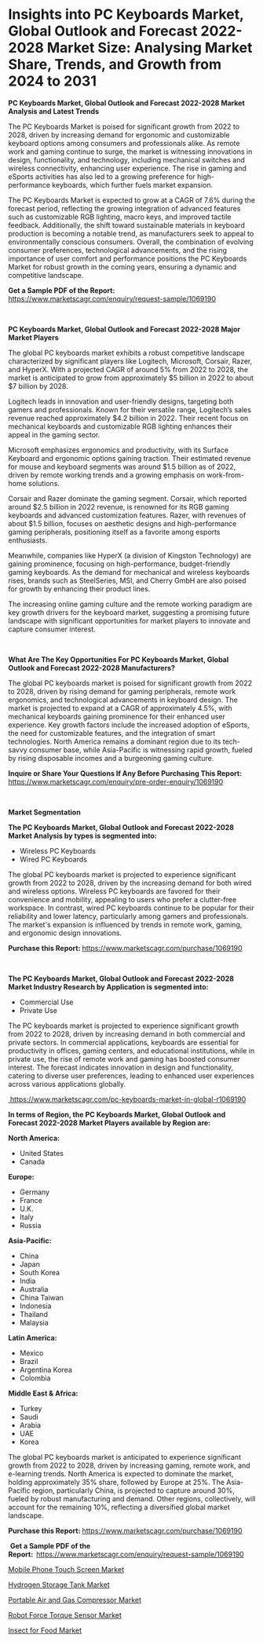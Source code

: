 <p><h1>Insights into PC Keyboards Market, Global Outlook and Forecast 2022-2028 Market Size: Analysing Market Share, Trends, and Growth from 2024 to 2031</h1></p><p><strong>PC Keyboards Market, Global Outlook and Forecast 2022-2028 Market Analysis and Latest Trends</strong></p>
<p><p>The PC Keyboards Market is poised for significant growth from 2022 to 2028, driven by increasing demand for ergonomic and customizable keyboard options among consumers and professionals alike. As remote work and gaming continue to surge, the market is witnessing innovations in design, functionality, and technology, including mechanical switches and wireless connectivity, enhancing user experience. The rise in gaming and eSports activities has also led to a growing preference for high-performance keyboards, which further fuels market expansion.</p><p>The PC Keyboards Market is expected to grow at a CAGR of 7.6% during the forecast period, reflecting the growing integration of advanced features such as customizable RGB lighting, macro keys, and improved tactile feedback. Additionally, the shift toward sustainable materials in keyboard production is becoming a notable trend, as manufacturers seek to appeal to environmentally conscious consumers. Overall, the combination of evolving consumer preferences, technological advancements, and the rising importance of user comfort and performance positions the PC Keyboards Market for robust growth in the coming years, ensuring a dynamic and competitive landscape.</p></p>
<p><strong>Get a Sample PDF of the Report:&nbsp;</strong> <a href="https://www.marketscagr.com/enquiry/request-sample/1069190?utm_campaign=1126&utm_medium=2&utm_source=Github&utm_content=ia&utm_term=04122024&utm_id=pc-keyboards-market-global-outlook-and-forecast-2022-2028">https://www.marketscagr.com/enquiry/request-sample/1069190</a></p>
<p>&nbsp;</p>
<p><strong>PC Keyboards Market, Global Outlook and Forecast 2022-2028 Major Market Players</strong></p>
<p><p>The global PC keyboards market exhibits a robust competitive landscape characterized by significant players like Logitech, Microsoft, Corsair, Razer, and HyperX. With a projected CAGR of around 5% from 2022 to 2028, the market is anticipated to grow from approximately $5 billion in 2022 to about $7 billion by 2028.</p><p>Logitech leads in innovation and user-friendly designs, targeting both gamers and professionals. Known for their versatile range, Logitech’s sales revenue reached approximately $4.2 billion in 2022. Their recent focus on mechanical keyboards and customizable RGB lighting enhances their appeal in the gaming sector.</p><p>Microsoft emphasizes ergonomics and productivity, with its Surface Keyboard and ergonomic options gaining traction. Their estimated revenue for mouse and keyboard segments was around $1.5 billion as of 2022, driven by remote working trends and a growing emphasis on work-from-home solutions.</p><p>Corsair and Razer dominate the gaming segment. Corsair, which reported around $2.5 billion in 2022 revenue, is renowned for its RGB gaming keyboards and advanced customization features. Razer, with revenues of about $1.5 billion, focuses on aesthetic designs and high-performance gaming peripherals, positioning itself as a favorite among esports enthusiasts.</p><p>Meanwhile, companies like HyperX (a division of Kingston Technology) are gaining prominence, focusing on high-performance, budget-friendly gaming keyboards. As the demand for mechanical and wireless keyboards rises, brands such as SteelSeries, MSI, and Cherry GmbH are also poised for growth by enhancing their product lines.</p><p>The increasing online gaming culture and the remote working paradigm are key growth drivers for the keyboard market, suggesting a promising future landscape with significant opportunities for market players to innovate and capture consumer interest.</p></p>
<p>&nbsp;</p>
<p><strong>What Are The Key Opportunities For PC Keyboards Market, Global Outlook and Forecast 2022-2028 Manufacturers?</strong></p>
<p><p>The global PC keyboards market is poised for significant growth from 2022 to 2028, driven by rising demand for gaming peripherals, remote work ergonomics, and technological advancements in keyboard design. The market is projected to expand at a CAGR of approximately 4.5%, with mechanical keyboards gaining prominence for their enhanced user experience. Key growth factors include the increased adoption of eSports, the need for customizable features, and the integration of smart technologies. North America remains a dominant region due to its tech-savvy consumer base, while Asia-Pacific is witnessing rapid growth, fueled by rising disposable incomes and a burgeoning gaming culture.</p></p>
<p><strong>Inquire or Share Your Questions If Any Before Purchasing This Report:</strong> <a href="https://www.marketscagr.com/enquiry/pre-order-enquiry/1069190?utm_campaign=1126&utm_medium=2&utm_source=Github&utm_content=ia&utm_term=04122024&utm_id=pc-keyboards-market-global-outlook-and-forecast-2022-2028">https://www.marketscagr.com/enquiry/pre-order-enquiry/1069190</a></p>
<p>&nbsp;</p>
<p><strong>Market Segmentation</strong></p>
<p><strong>The PC Keyboards Market, Global Outlook and Forecast 2022-2028 Market Analysis by types is segmented into:</strong></p>
<p><ul><li>Wireless PC Keyboards</li><li>Wired PC Keyboards</li></ul></p>
<p><p>The global PC keyboards market is projected to experience significant growth from 2022 to 2028, driven by the increasing demand for both wired and wireless options. Wireless PC keyboards are favored for their convenience and mobility, appealing to users who prefer a clutter-free workspace. In contrast, wired PC keyboards continue to be popular for their reliability and lower latency, particularly among gamers and professionals. The market's expansion is influenced by trends in remote work, gaming, and ergonomic design innovations.</p></p>
<p><strong>Purchase this Report:&nbsp;</strong><a href="https://www.marketscagr.com/purchase/1069190?utm_campaign=1126&utm_medium=2&utm_source=Github&utm_content=ia&utm_term=04122024&utm_id=pc-keyboards-market-global-outlook-and-forecast-2022-2028">https://www.marketscagr.com/purchase/1069190</a></p>
<p>&nbsp;</p>
<p><strong>The PC Keyboards Market, Global Outlook and Forecast 2022-2028 Market Industry Research by Application is segmented into:</strong></p>
<p><ul><li>Commercial Use</li><li>Private Use</li></ul></p>
<p><p>The PC keyboards market is projected to experience significant growth from 2022 to 2028, driven by increasing demand in both commercial and private sectors. In commercial applications, keyboards are essential for productivity in offices, gaming centers, and educational institutions, while in private use, the rise of remote work and gaming has boosted consumer interest. The forecast indicates innovation in design and functionality, catering to diverse user preferences, leading to enhanced user experiences across various applications globally.</p></p>
<p><a href="https://www.marketscagr.com/pc-keyboards-market-in-global-r1069190?utm_campaign=1126&utm_medium=2&utm_source=Github&utm_content=ia&utm_term=04122024&utm_id=pc-keyboards-market-global-outlook-and-forecast-2022-2028">&nbsp;https://www.marketscagr.com/pc-keyboards-market-in-global-r1069190</a></p>
<p><strong>In terms of Region, the PC Keyboards Market, Global Outlook and Forecast 2022-2028 Market Players available by Region are:</strong></p>
<p>
    <p> <strong> North America: </strong>
        <ul>
            <li>United States</li>
            <li>Canada</li>
        </ul>
        </p> 
    <p> <strong> Europe: </strong>
        <ul>
            <li>Germany</li>
            <li>France</li>
            <li>U.K.</li>
            <li>Italy</li>
            <li>Russia</li>
        </ul>
        </p> 
    <p> <strong> Asia-Pacific: </strong>
        <ul>
            <li>China</li>
            <li>Japan</li>
            <li>South Korea</li>
            <li>India</li>
            <li>Australia</li>
            <li>China Taiwan</li>
            <li>Indonesia</li>
            <li>Thailand</li>
            <li>Malaysia</li>
        </ul>
        </p> 
    <p> <strong> Latin America: </strong>
        <ul>
            <li>Mexico</li>
            <li>Brazil</li>
            <li>Argentina Korea</li>
            <li>Colombia</li>
        </ul>
        </p> 
    <p> <strong> Middle East & Africa: </strong>
        <ul>
            <li>Turkey</li>
            <li>Saudi</li>
            <li>Arabia</li>
            <li>UAE</li>
            <li>Korea</li>
        </ul>
    </p>
    </p>
<p><p>The global PC keyboards market is anticipated to experience significant growth from 2022 to 2028, driven by increasing gaming, remote work, and e-learning trends. North America is expected to dominate the market, holding approximately 35% share, followed by Europe at 25%. The Asia-Pacific region, particularly China, is projected to capture around 30%, fueled by robust manufacturing and demand. Other regions, collectively, will account for the remaining 10%, reflecting a diversified global market landscape.</p></p>
<p><strong>Purchase this Report: </strong><a href="https://www.marketscagr.com/purchase/1069190?utm_campaign=1126&utm_medium=2&utm_source=Github&utm_content=ia&utm_term=04122024&utm_id=pc-keyboards-market-global-outlook-and-forecast-2022-2028">https://www.marketscagr.com/purchase/1069190</a></p>
<p>&nbsp;<strong>Get a Sample PDF of the Report:&nbsp;&nbsp;</strong><a href="https://www.marketscagr.com/enquiry/request-sample/1069190?utm_campaign=1126&utm_medium=2&utm_source=Github&utm_content=ia&utm_term=04122024&utm_id=pc-keyboards-market-global-outlook-and-forecast-2022-2028">https://www.marketscagr.com/enquiry/request-sample/1069190</a></p>
<p><strong></strong></p>
<p><p><a href="https://www.linkedin.com/pulse/future-ready-strategic-insights-global-mobile-phone-touch-screen-vjmwc?utm_campaign=1126&utm_medium=2&utm_source=Github&utm_content=ia&utm_term=04122024&utm_id=pc-keyboards-market-global-outlook-and-forecast-2022-2028">Mobile Phone Touch Screen Market</a></p><p><a href="https://www.linkedin.com/pulse/hydrogen-storage-tank-market-trends-detailed-study-its-jbpre?utm_campaign=1126&utm_medium=2&utm_source=Github&utm_content=ia&utm_term=04122024&utm_id=pc-keyboards-market-global-outlook-and-forecast-2022-2028">Hydrogen Storage Tank Market</a></p><p><a href="https://issuu.com/reportprime-2/docs/portable-air-and-gas-compressor-market-size-2030.p?utm_campaign=1126&utm_medium=2&utm_source=Github&utm_content=ia&utm_term=04122024&utm_id=pc-keyboards-market-global-outlook-and-forecast-2022-2028">Portable Air and Gas Compressor Market</a></p><p><a href="https://www.linkedin.com/pulse/robot-force-torque-sensor-market-share-analysis-growth-swcse?utm_campaign=1126&utm_medium=2&utm_source=Github&utm_content=ia&utm_term=04122024&utm_id=pc-keyboards-market-global-outlook-and-forecast-2022-2028">Robot Force Torque Sensor Market</a></p><p><a href="https://issuu.com/reportprime-2/docs/insect-for-food-market-size-2030.pptx?utm_campaign=1126&utm_medium=2&utm_source=Github&utm_content=ia&utm_term=04122024&utm_id=pc-keyboards-market-global-outlook-and-forecast-2022-2028">Insect for Food Market</a></p></p>